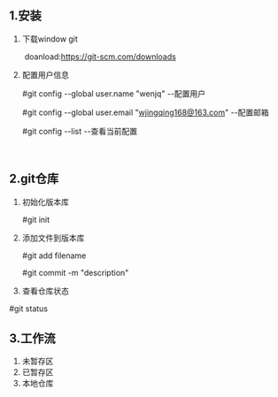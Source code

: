 

## 1.安装

1. 下载window git

   ​	doanload:<https://git-scm.com/downloads>

2. 配置用户信息

   #git config --global user.name "wenjq"	--配置用户

   #git config --global user.email "wjingqing168@163.com"	--配置邮箱

   #git config --list 	--查看当前配置

​	

## 2.git仓库

1. 初始化版本库

   #git init

2. 添加文件到版本库

   #git add filename

   #git commit -m "description"

3.  查看仓库状态

   #git status

   

   

## 3.工作流

1. 未暂存区
2. 已暂存区
3. 本地仓库





